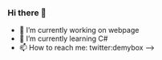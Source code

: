 ### Hi there 👋

- 🔭 I’m currently working on webpage
- 🌱 I’m currently learning C#
- 📫 How to reach me: twitter:demybox
-->

